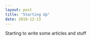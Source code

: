 ```yaml
---
layout: post
title: "Starting Up"
date: 2018-12-13
---
```

Starting to write some articles and stuff